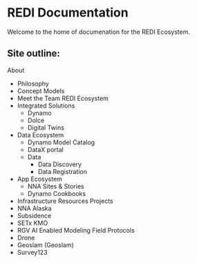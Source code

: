 # REDI Documentation

Welcome to the home of documenation for the REDI Ecosystem.

## Site outline:

About
- Philosophy
- Concept Models
- Meet the Team
REDI Ecosystem
- Integrated Solutions
    - Dynamo
    - Dolce
    - Digital Twins
- Data Ecosystem
    - Dynamo Model Catalog
    - DataX portal
    - Data
        - Data Discovery
        - Data Registration
- App Ecosystem
    - NNA Sites & Stories
    - Dynamo Cookbooks
- Infrastructure Resources
Projects
- NNA Alaska
- Subsidence
- SETx KMO
- RGV AI Enabled Modeling
Field Protocols
- Drone
- Geoslam (Geoslam)
- Survey123


